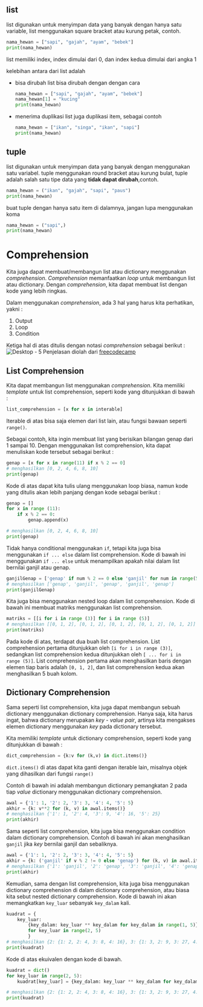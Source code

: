 ## list
list digunakan untuk menyimpan data yang banyak dengan hanya satu variable, list menggunakan square bracket atau kurung petak, contoh.
```python
nama_hewan = ["sapi", "gajah", "ayam", "bebek"]
print(nama_hewan)
```
list memiliki index, index dimulai dari 0, dan index kedua dimulai dari angka 1

kelebihan antara dari list adalah

- bisa dirubah
    list bisa dirubah dengan dengan cara
    ```python
    nama_hewan = ["sapi", "gajah", "ayam", "bebek"]
    nama_hewan[1] = "kucing"
    print(nama_hewan)
    ```
- menerima duplikasi
    list juga duplikasi item, sebagai contoh
    ```python
    nama_hewan = ["ikan", "singa", "ikan", "sapi"]
    print(nama_hewan)
    ```

## tuple
list digunakan untuk menyimpan data yang banyak dengan menggunakan satu variabel. tuple menggunakan round bracket atau kurung bulat, tuple adalah salah satu tipe data yang **tidak dapat dirubah**,contoh.
```python
nama_hewan = ("ikan", "gajah", "sapi", "paus")
print(nama_hewan)
```

buat tuple dengan hanya satu item di dalamnya, jangan lupa menggunakan koma
```python
nama_hewan = ("sapi",)
print(nama_hewan)
```

# Comprehension
Kita juga dapat membuat/membangun list atau dictionary menggunakan *comprehension*. *Comprehension* memanfaatkan *loop* untuk membangun list atau dictionary. Dengan *comprehension*, kita dapat membuat list dengan kode yang lebih ringkas.

Dalam menggunakan *comprehension*, ada 3 hal yang harus kita perhatikan, yakni :

1. Output
2. Loop
3. Condition

Ketiga hal di atas ditulis dengan notasi *comprehension* sebagai berikut :
![Desktop - 5](https://user-images.githubusercontent.com/64145699/137303996-a72bd93a-3ebb-4e00-9674-be53c41e18a8.png)
 Penjelasan diolah dari [freecodecamp](https://www.freecodecamp.org/news/list-comprehension-in-python/)

## List Comprehension
Kita dapat membangun list menggunakan *comprehension*. Kita memiliki *template* untuk list comprehension, seperti kode yang ditunjukkan di bawah :

```python 
list_comprehension = [x for x in interable]
```

Iterable di atas bisa saja elemen dari list lain, atau fungsi bawaan seperti ```range()```.

Sebagai contoh, kita ingin membuat list yang berisikan bilangan genap dari 1 sampai 10. Dengan menggunakan list comprehension, kita dapat menuliskan kode tersebut sebagai berikut : 

```python
genap = [x for x in range(11) if x % 2 == 0]
# menghasilkan [0, 2, 4, 6, 8, 10]
print(genap)

```

Kode di atas dapat kita tulis ulang menggunakan loop biasa, namun kode yang ditulis akan lebih panjang dengan kode sebagai berikut :

```python
genap = []
for x in range (11):
    if x % 2 == 0:
        genap.append(x)

# menghasilkan [0, 2, 4, 6, 8, 10]
print(genap)

```

Tidak hanya conditional menggunakan ```if```, tetapi kita juga bisa menggunakan ```if ... else``` dalam list comprehension. Kode di bawah ini menggunakan ```if ... else``` untuk menampilkan apakah nilai dalam list bernilai ganjil atau genap.

```python
ganjilGenap = ['genap' if num % 2 == 0 else 'ganjil' for num in range(5)]
# menghasilkan ['genap', 'ganjil', 'genap', 'ganjil', 'genap']
print(ganjilGenap)

```

Kita juga bisa menggunakan nested loop dalam list comprehension. Kode di bawah ini membuat matriks menggunakan list comprehension.

```python
matriks = [[i for i in range (3)] for i in range (5)]
# menghasilkan [[0, 1, 2], [0, 1, 2], [0, 1, 2], [0, 1, 2], [0, 1, 2]]
print(matriks)

```

Pada kode di atas, terdapat dua buah list comprehension. List comprehension pertama ditunjukkan oleh ```[i for i in range (3)]```, sedangkan list comprehension kedua ditunjukkan oleh ```[ ... for i in range (5)]```. List comprehension pertama akan menghasilkan baris dengan elemen tiap baris adalah ```[0, 1, 2]```, dan list comprehension kedua akan menghasilkan 5 buah kolom.

## Dictionary Comprehension
Sama seperti list comprehension, kita juga dapat membangun sebuah dictionary menggunakan dictionary comprehension. Hanya saja, kita harus ingat, bahwa dictionary merupakan *key - value pair*, artinya kita mengakses elemen dictionary menggunakan *key* pada dictionary tersebut. 

Kita memiliki *template* untuk dictionary comprehension, seperti kode yang ditunjukkan di bawah :

```python 
dict_comprehension = {k:v for (k,v) in dict.items()}
```

```dict.items()``` di atas dapat kita ganti dengan iterable lain, misalnya objek yang dihasilkan dari fungsi ```range()```

Contoh di bawah ini adalah membangun dictionary pemangkatan 2 pada tiap *value* dictionary menggunakan dictionary comprehension.

```python 
awal = {'1': 1, '2': 2, '3': 3, '4': 4, '5': 5}
akhir = {k: v**2 for (k, v) in awal.items()}
# menghasilkan {'1': 1, '2': 4, '3': 9, '4': 16, '5': 25}
print(akhir)

```

Sama seperti list comprehension, kita juga bisa menggunakan condition dalam dictionary comprehension. Contoh di bawah ini akan menghasilkan ```ganjil``` jika *key* bernilai ganjil dan sebaliknya.

```python 
awal = {'1': 1, '2': 2, '3': 3, '4': 4, '5': 5}
akhir = {k: ('ganjil' if v % 2 != 0 else 'genap') for (k, v) in awal.items()}
# menghasilkan {'1': 'ganjil', '2': 'genap', '3': 'ganjil', '4': 'genap', '5': 'ganjil'}
print(akhir)

```

Kemudian, sama dengan list comprehension, kita juga bisa menggunakan dictionary comprehension di dalam dictionary comprehension, atau biasa kita sebut nested dictionary comprehension. Kode di bawah ini akan memangkatkan ```key_luar``` sebanyak ```key_dalam``` kali.

```python 
kuadrat = {
    key_luar:
        {key_dalam: key_luar ** key_dalam for key_dalam in range(1, 5)}
        for key_luar in range(2, 5)
        }
# menghasilkan {2: {1: 2, 2: 4, 3: 8, 4: 16}, 3: {1: 3, 2: 9, 3: 27, 4: 81}, 4: {1: 4, 2: 16, 3: 64, 4: 256}}
print(kuadrat)

```

Kode di atas ekuivalen dengan kode di bawah.

```python 
kuadrat = dict()
for key_luar in range(2, 5):
    kuadrat[key_luar] = {key_dalam: key_luar ** key_dalam for key_dalam in range(1,5)}

# menghasilkan {2: {1: 2, 2: 4, 3: 8, 4: 16}, 3: {1: 3, 2: 9, 3: 27, 4: 81}, 4: {1: 4, 2: 16, 3: 64, 4: 256}}
print(kuadrat)

```
